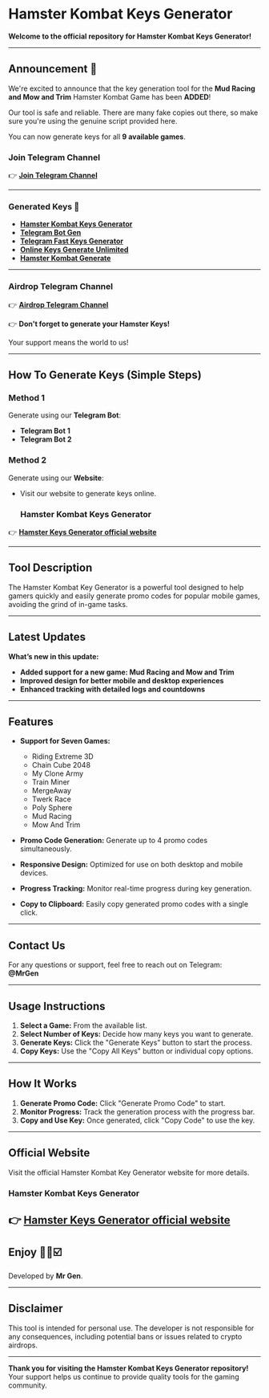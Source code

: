 # Hamster Kombat Keys Generator

**Welcome to the official repository for Hamster Kombat Keys Generator!** 

---
## Announcement 📢
We're excited to announce that the key generation tool for the **Mud Racing and Mow and Trim** Hamster Kombat Game has been **ADDED**!

Our tool is safe and reliable. There are many fake copies out there, so make sure you're using the genuine script provided here.

You can now generate keys for all **9 available games**.  

### Join Telegram Channel
👉 **[Join Telegram Channel](https://t.me/MrGen0)**

---

### Generated Keys 🔑

- **[Hamster Kombat Keys Generator](https://t.me/Hamsterkeysgenebot)**
- **[Telegram Bot Gen](https://t.me/Hamsterkeysgenebot)**
- **[Telegram Fast Keys Generator](https://t.me/Hamsterkeysgenebot)**
- **[Online Keys Generate Unlimited](https://t.me/Hamsterkeysgenebot)**
- **[Hamster Kombat Generate](https://t.me/Hamsterkeysgenebot)**

---

### Airdrop Telegram Channel
👉 **[Airdrop Telegram Channel](https://t.me/MrGen0)**


👉 **Don't forget to generate your Hamster Keys!**

Your support means the world to us!

---

## How To Generate Keys (Simple Steps)

### Method 1  
Generate using our **Telegram Bot**:

- **Telegram Bot 1**
- **Telegram Bot 2**

### Method 2  
Generate using our **Website**:

- Visit our website to generate keys online.
  ### Hamster Kombat Keys Generator 
👉 **[Hamster Keys Generator official website ](https://hamsterkeysgenerate.netlify.app/)**

---

## Tool Description

The Hamster Kombat Key Generator is a powerful tool designed to help gamers quickly and easily generate promo codes for popular mobile games, avoiding the grind of in-game tasks.

---
## Latest Updates

**What’s new in this update:**

- **Added support for a new game:  Mud Racing and Mow and Trim**
- **Improved design for better mobile and desktop experiences**
- **Enhanced tracking with detailed logs and countdowns**

---

## Features

- **Support for Seven Games:**
  - Riding Extreme 3D
  - Chain Cube 2048
  - My Clone Army
  - Train Miner
  - MergeAway
  - Twerk Race
  - Poly Sphere
  - Mud Racing
  - Mow And Trim

- **Promo Code Generation:** Generate up to 4 promo codes simultaneously.
- **Responsive Design:** Optimized for use on both desktop and mobile devices.
- **Progress Tracking:** Monitor real-time progress during key generation.
- **Copy to Clipboard:** Easily copy generated promo codes with a single click.

---

## Contact Us

For any questions or support, feel free to reach out on Telegram:  
**@MrGen**

---

## Usage Instructions

1. **Select a Game:** From the available list.
2. **Select Number of Keys:** Decide how many keys you want to generate.
3. **Generate Keys:** Click the "Generate Keys" button to start the process.
4. **Copy Keys:** Use the "Copy All Keys" button or individual copy options.

---

## How It Works

1. **Generate Promo Code:** Click "Generate Promo Code" to start.
2. **Monitor Progress:** Track the generation process with the progress bar.
3. **Copy and Use Key:** Once generated, click "Copy Code" to use the key.

---

## Official Website

Visit the official Hamster Kombat Key Generator website for more details.
### Hamster Kombat Keys Generator 
👉 **[Hamster Keys Generator official website ](https://hamsterkeysgenerate.netlify.app/)**
---

## Enjoy 🔑💯☑️

Developed by **Mr Gen**.

---

## Disclaimer

This tool is intended for personal use. The developer is not responsible for any consequences, including potential bans or issues related to crypto airdrops.

---
**Thank you for visiting the Hamster Kombat Keys Generator repository!** Your support helps us continue to provide quality tools for the gaming community.
